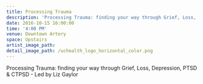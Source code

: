 ```yaml
---
title: Processing Trauma
description: 'Processing Trauma: finding your way through Grief, Loss, Depression, PTSD & CTPSD - Led by Liz Gaylor'
date: 2016-10-15 16:00:00
time: '4:00 PM'
venue: Downtown Artery
space: Upstairs
artist_image_path:
detail_image_path: /uchealth_logo_horizontal_color.png
---
```



Processing Trauma: finding your way through Grief, Loss, Depression, PTSD & CTPSD - Led by Liz Gaylor&nbsp;